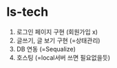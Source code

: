 # ls-tech

1. 로그인 페이지 구현 (회원가입 x)
2. 글쓰기, 글 보기 구현 (=상태관리)
3. DB 연동 (=Sequalize)
4. 호스팅 (=local서버 쓰면 필요없을듯)
